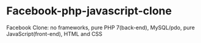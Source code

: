 # Facebook-php-javascript-clone
Facebook Clone: no frameworks, pure PHP 7(back-end), MySQL/pdo, pure JavaScript(front-end), HTML and CSS
